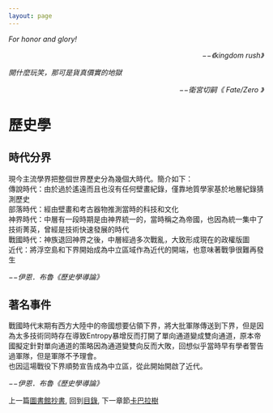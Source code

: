 ```yaml
---
layout: page
---
```


*For honor and glory!*  
<p align="right"><i>−−《kingdom rush》</i></p>

*開什麼玩笑，那可是貨真價實的地獄*  
<p align="right"><i>−−衛宮切嗣《 Fate/Zero 》</i></p>

# 歷史學
## 時代分界
現今主流學界把整個世界歷史分為幾個大時代。簡介如下：  
傳說時代：由於過於遙遠而且也沒有任何壁畫紀錄，僅靠地質學家基於地層紀錄猜測歷史  
部落時代：經由壁畫和考古器物推測當時的科技和文化  
神界時代：中層有一段時期是由神界統一的，當時稱之為帝國，也因為統一集中了技術菁英，曾經是技術快速發展的時代  
戰國時代：神族退回神界之後，中層經過多次戰亂，大致形成現在的政權版圖  
近代：將浮空島和下界開始成為中立區域作為近代的開端，也意味著戰爭很難再發生  

*−−伊恩．布魯《歷史學導論》*

## 著名事件
戰國時代末期有西方大陸中的帝國想要佔領下界，將大批軍隊傳送到下界，但是因為太多技術同時存在導致Entropy暴增反而打開了單向通道變成雙向通道，原本帝國擬定針對單向通道的策略因為通道變雙向反而大敗，回想似乎當時早有學者警告過軍隊，但是軍隊不予理會。  
也因這場戰役下界順勢宣告成為中立區，從此開始開啟了近代。  

*−−伊恩．布魯《歷史學導論》*


上一篇[圖書館抄書](./Manuscript),
回到[目錄](/Novel/Setting/#ch-1-world-setting),
下一章節[卡巴拉樹](../Ch2/Kabbalah)
